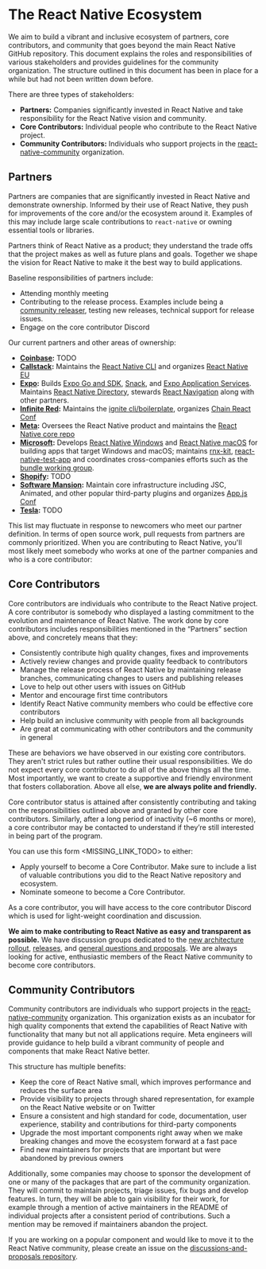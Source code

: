 # The React Native Ecosystem

We aim to build a vibrant and inclusive ecosystem of partners, core contributors, and community that goes beyond the main React Native GitHub repository. This document explains the roles and responsibilities of various stakeholders and provides guidelines for the community organization. The structure outlined in this document has been in place for a while but had not been written down before.

There are three types of stakeholders:

* **Partners:** Companies significantly invested in React Native and take responsibility for the React Native vision and community.
* **Core Contributors:** Individual people who contribute to the React Native project.
* **Community Contributors:** Individuals who support projects in the [react-native-community](https://github.com/react-native-community) organization.

## Partners

Partners are companies that are significantly invested in React Native and demonstrate ownership. Informed by their use of React Native, they push for improvements of the core and/or the ecosystem around it. Examples of this may include large scale contributions to `react-native` or owning essential tools or libraries. 

Partners think of React Native as a product; they understand the trade offs that the project makes as well as future plans and goals. Together we shape the vision for React Native to make it the best way to build applications. 

Baseline responsibilities of partners include: 
* Attending monthly meeting
* Contributing to the release process. Examples include being a [community releaser](https://reactnative.dev/contributing/release-roles-responsibilities#release-role-2-community-releaser), testing new releases, technical support for release issues.
* Engage on the core contributor Discord

Our current partners and other areas of ownership:
* **[Coinbase](TODO ):** TODO
* **[Callstack](https://callstack.com/):** Maintains the [React Native CLI](https://github.com/react-native-community/react-native-cli) and organizes [React Native EU](https://react-native.eu/)
* **[Expo](https://expo.dev/):** Builds [Expo Go and SDK](https://github.com/expo/expo), [Snack](https://snack.expo.dev/), and [Expo Application Services](https://expo.dev/eas). Maintains [React Native Directory](https://reactnative.directory/), stewards [React Navigation](https://reactnavigation.org/) along with other partners.
* **[Infinite Red](https://infinite.red/):** Maintains the [ignite cli/boilerplate](https://github.com/infinitered/ignite), organizes [Chain React Conf](https://cr.infinite.red/)
* **[Meta](https://opensource.fb.com/):** Oversees the React Native product and maintains the [React Native core repo](https://reactnative.dev/) 
* **[Microsoft](https://twitter.com/ReactNativeMSFT):** Develops [React Native Windows](https://github.com/Microsoft/react-native-windows) and [React Native macOS](https://github.com/microsoft/react-native-macos) for building apps that target Windows and macOS; maintains [rnx-kit](https://github.com/microsoft/rnx-kit), [react-native-test-app](https://github.com/microsoft/react-native-test-app) and coordinates cross-companies efforts such as the [bundle working group](https://github.com/microsoft/rnx-kit/discussions/categories/bundle-working-group).
* **[Shopify](TODO):** TODO
* **[Software Mansion](https://swmansion.com/):** Maintain core infrastructure including JSC, Animated, and other popular third-party plugins and organizes [App.js Conf](https://appjs.co/)
* **[Tesla](TODO ):** TODO

This list may fluctuate in response to newcomers who meet our partner definition. In terms of open source work, pull requests from partners are commonly prioritized. When you are contributing to React Native, you'll most likely meet somebody who works at one of the partner companies and who is a core contributor:

## Core Contributors

Core contributors are individuals who contribute to the React Native project. A core contributor is somebody who displayed a lasting commitment to the evolution and maintenance of React Native. The work done by core contributors includes responsibilities mentioned in the “Partners” section above, and concretely means that they:

* Consistently contribute high quality changes, fixes and improvements
* Actively review changes and provide quality feedback to contributors
* Manage the release process of React Native by maintaining release branches, communicating changes to users and publishing releases
* Love to help out other users with issues on GitHub
* Mentor and encourage first time contributors
* Identify React Native community members who could be effective core contributors
* Help build an inclusive community with people from all backgrounds
* Are great at communicating with other contributors and the community in general

These are behaviors we have observed in our existing core contributors. They aren't strict rules but rather outline their usual responsibilities. We do not expect every core contributor to do all of the above things all the time. Most importantly, we want to create a supportive and friendly environment that fosters collaboration. Above all else, **we are always polite and friendly.**

Core contributor status is attained after consistently contributing and taking on the responsibilities outlined above and granted by other core contributors. Similarly, after a long period of inactivity (~6 months or more), a core contributor may be contacted to understand if they’re still interested in being part of the program.

You can use this form <MISSING_LINK_TODO> to either:
* Apply yourself to become a Core Contributor. Make sure to include a list of valuable contributions you did to the React Native repository and ecosystem.
* Nominate someone to become a Core Contributor.

As a core contributor, you will have access to the core contributor Discord which is used for light-weight coordination and discussion. 

**We aim to make contributing to React Native as easy and transparent as possible.** We have discussion groups dedicated to the [new architecture rollout](https://github.com/reactwg/react-native-new-architecture), [releases](https://github.com/reactwg/react-native-releases), and [general questions and proposals](https://github.com/react-native-community/discussions-and-proposals). We are always looking for active, enthusiastic members of the React Native community to become core contributors.

## Community Contributors

Community contributors are individuals who support projects in the [react-native-community](https://github.com/react-native-community) organization. This organization exists as an incubator for high quality components that extend the capabilities of React Native with functionality that many but not all applications require. Meta engineers will provide guidance to help build a vibrant community of people and components that make React Native better.

This structure has multiple benefits:

* Keep the core of React Native small, which improves performance and reduces the surface area
* Provide visibility to projects through shared representation, for example on the React Native website or on Twitter
* Ensure a consistent and high standard for code, documentation, user experience, stability and contributions for third-party components
* Upgrade the most important components right away when we make breaking changes and move the ecosystem forward at a fast pace
* Find new maintainers for projects that are important but were abandoned by previous owners

Additionally, some companies may choose to sponsor the development of one or many of the packages that are part of the community organization. They will commit to maintain projects, triage issues, fix bugs and develop features. In turn, they will be able to gain visibility for their work, for example through a mention of active maintainers in the README of individual projects after a consistent period of contributions. Such a mention may be removed if maintainers abandon the project.

If you are working on a popular component and would like to move it to the React Native community, please create an issue on the [discussions-and-proposals repository](https://github.com/react-native-community/discussions-and-proposals).
